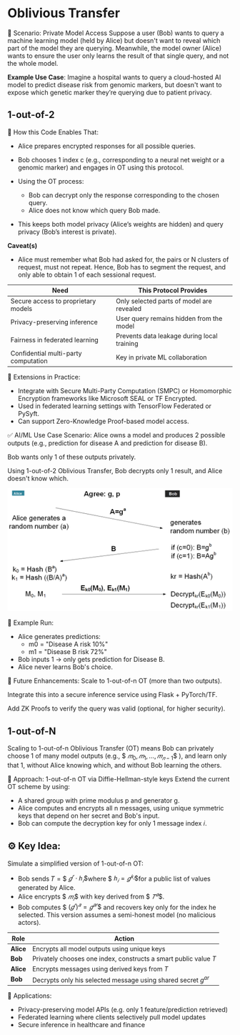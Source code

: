 # Oblivious Transfer 

🧠 Scenario: Private Model Access
Suppose a user (Bob) wants to query a machine learning model (held by Alice) but doesn't want to reveal which part of the model they are querying. Meanwhile, the model owner (Alice) wants to ensure the user only learns the result of that single query, and not the whole model.

**Example Use Case**:
Imagine a hospital wants to query a cloud-hosted AI model to predict disease risk from genomic markers, but doesn't want to expose which genetic marker they’re querying due to patient privacy.

## 1-out-of-2

🔐 How this Code Enables That:
- Alice prepares encrypted responses for all possible queries.
- Bob chooses 1 index c (e.g., corresponding to a neural net weight or a genomic marker) and engages in OT using this protocol.

- Using the OT process:
	- Bob can decrypt only the response corresponding to the chosen query.
	- Alice does not know which query Bob made.
- This keeps both model privacy (Alice’s weights are hidden) and query privacy (Bob’s interest is private).

**Caveat(s)**
- Alice must remember what Bob had asked for, the pairs or N clusters of request, must not repeat. Hence, Bob has to segment the request, and only able to obtain 1 of each sessional request. 

| **Need**                             | **This Protocol Provides**                  |
| ------------------------------------ | ------------------------------------------- |
| Secure access to proprietary models  | Only selected parts of model are revealed   |
| Privacy-preserving inference         | User query remains hidden from the model    |
| Fairness in federated learning       | Prevents data leakage during local training |
| Confidential multi-party computation | Key in private ML collaboration             |

🚀 Extensions in Practice:
- Integrate with Secure Multi-Party Computation (SMPC) or Homomorphic Encryption frameworks like Microsoft SEAL or TF Encrypted.
- Used in federated learning settings with TensorFlow Federated or PySyft.
- Can support Zero-Knowledge Proof-based model access.

✅ AI/ML Use Case Scenario:
Alice owns a model and produces 2 possible outputs (e.g., prediction for disease A and prediction for disease B).

Bob wants only 1 of these outputs privately.

Using 1-out-of-2 Oblivious Transfer, Bob decrypts only 1 result, and Alice doesn't know which.

![ot_1_of_2](ot_1_of_2.png)

🧪 Example Run:
- Alice generates predictions:
	- m0 = "Disease A risk 10%"
	- m1 = "Disease B risk 72%"
- Bob inputs 1 → only gets prediction for Disease B.
- Alice never learns Bob's choice.

🧠 Future Enhancements:
Scale to 1-out-of-n OT (more than two outputs).

Integrate this into a secure inference service using Flask + PyTorch/TF.

Add ZK Proofs to verify the query was valid (optional, for higher security).

## 1-out-of-N

Scaling to 1-out-of-n Oblivious Transfer (OT) means Bob can privately choose 1 of many model outputs (e.g., $$\ 𝑚_0 , 𝑚_1 , … , 𝑚_{𝑛 − 1}​ \$$ ), and learn only that 1, without Alice knowing which, and without Bob learning the others.

🔐 Approach: 1-out-of-n OT via Diffie-Hellman-style keys
Extend the current OT scheme by using:
- A shared group with prime modulus p and generator g.
- Alice computes and encrypts all n messages, using unique symmetric keys that depend on her secret and Bob's input.
- Bob can compute the decryption key for only 1 message index 𝑖.

## ⚙️ Key Idea: 
Simulate a simplified version of 1-out-of-n OT: 
- Bob sends 𝑇 = $$\ 𝑔^𝑟 ⋅ ℎ_𝑖 \$$ ​ where $$\ ℎ_𝑖 = 𝑔^{𝑘_𝑖} \$$ ​ for a public list of values generated by Alice. 
- Alice encrypts $$\  𝑚_𝑖 ​ \$$ with key derived from $$\ 𝑇^𝑎 \$$. 
- Bob computes $$\ ( 𝑔^𝑟 ) ^𝑎 = 𝑔 ^{𝑎𝑟} \$$  and recovers key only for the index he selected. This version assumes a semi-honest model (no malicious actors).

| Role      | Action                                                           |
| --------- | ---------------------------------------------------------------- |
| **Alice** | Encrypts all model outputs using unique keys                     |
| **Bob**   | Privately chooses one index, constructs a smart public value $T$ |
| **Alice** | Encrypts messages using derived keys from $T$                    |
| **Bob**   | Decrypts only his selected message using shared secret $g^{ar}$  |

🧪 Applications:
- Privacy-preserving model APIs (e.g. only 1 feature/prediction retrieved)
- Federated learning where clients selectively pull model updates
- Secure inference in healthcare and finance


